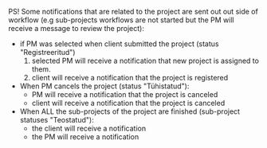 PS! Some notifications that are related to the project are sent out out side of workflow (e.g sub-projects workflows are not started but the PM will receive a message to review the project): 
* if PM was selected when client submitted the project (status "Registreeritud") 
    1. selected PM will receive a notification that new project is assigned to them.
    2. client will receive a notification that the project is registered 
* When PM cancels the project (status "Tühistatud"): 
    * PM will receive a notification that the project is canceled 
    * client will receive a notification that the project is canceled 
* When ALL the sub-projects of the project are finished (sub-project statuses "Teostatud"): 
    * the client will receive a notification 
    * the PM will receive a notification
